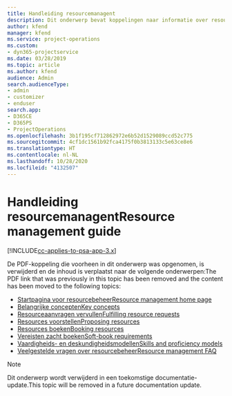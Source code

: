 ```yaml
---
title: Handleiding resourcemanagent
description: Dit onderwerp bevat koppelingen naar informatie over resourcebeheer in Project Service Automation.
author: kfend
manager: kfend
ms.service: project-operations
ms.custom:
- dyn365-projectservice
ms.date: 03/28/2019
ms.topic: article
ms.author: kfend
audience: Admin
search.audienceType:
- admin
- customizer
- enduser
search.app:
- D365CE
- D365PS
- ProjectOperations
ms.openlocfilehash: 3b1f195cf712862972e6b52d1529089ccd52c775
ms.sourcegitcommit: 4cf1dc1561b92fca4175f0b3813133c5e63ce8e6
ms.translationtype: HT
ms.contentlocale: nl-NL
ms.lasthandoff: 10/28/2020
ms.locfileid: "4132507"
---
```

# <a name="resource-management-guide"></a><span data-ttu-id="92b20-103">Handleiding resourcemanagent</span><span class="sxs-lookup"><span data-stu-id="92b20-103">Resource management guide</span></span>

[!INCLUDE[cc-applies-to-psa-app-3.x](../../includes/cc-applies-to-psa-app-3x.md)]

<span data-ttu-id="92b20-104">De PDF-koppeling die voorheen in dit onderwerp was opgenomen, is verwijderd en de inhoud is verplaatst naar de volgende onderwerpen:</span><span class="sxs-lookup"><span data-stu-id="92b20-104">The PDF link that was previously in this topic has been removed and the content has been moved to the following topics:</span></span>

- [<span data-ttu-id="92b20-105">Startpagina voor resourcebeheer</span><span class="sxs-lookup"><span data-stu-id="92b20-105">Resource management home page</span></span>](../resource-management-home-page.md)
- [<span data-ttu-id="92b20-106">Belangrijke concepten</span><span class="sxs-lookup"><span data-stu-id="92b20-106">Key concepts</span></span>](../reports-key-concepts.md)
- [<span data-ttu-id="92b20-107">Resourceaanvragen vervullen</span><span class="sxs-lookup"><span data-stu-id="92b20-107">Fulfilling resource requests</span></span>](../resource-management-fulfill-requests.md)
- [<span data-ttu-id="92b20-108">Resources voorstellen</span><span class="sxs-lookup"><span data-stu-id="92b20-108">Proposing resources</span></span>](../resource-management-propose-resources.md)
- [<span data-ttu-id="92b20-109">Resources boeken</span><span class="sxs-lookup"><span data-stu-id="92b20-109">Booking resources</span></span>](../resource-management-book-resources-scheduleboard.md)
- [<span data-ttu-id="92b20-110">Vereisten zacht boeken</span><span class="sxs-lookup"><span data-stu-id="92b20-110">Soft-book requirements</span></span>](../resource-management-softbook-requirements.md)
- [<span data-ttu-id="92b20-111">Vaardigheids- en deskundigheidsmodellen</span><span class="sxs-lookup"><span data-stu-id="92b20-111">Skills and proficiency models</span></span>](../resource-management-skills-proficiency.md)
- [<span data-ttu-id="92b20-112">Veelgestelde vragen over resourcebeheer</span><span class="sxs-lookup"><span data-stu-id="92b20-112">Resource management FAQ</span></span>](../resource-management-faq.md)

> [!NOTE]
> <span data-ttu-id="92b20-113">Dit onderwerp wordt verwijderd in een toekomstige documentatie-update.</span><span class="sxs-lookup"><span data-stu-id="92b20-113">This topic will be removed in a future documentation update.</span></span> 
